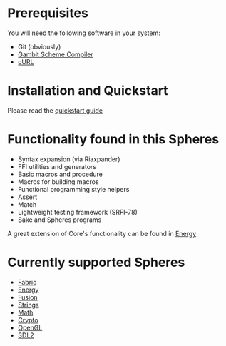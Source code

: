 # Prerequisites #
You will need the following software in your system:

*   Git (obviously)
*   [Gambit Scheme Compiler](http://gambitscheme.org)
*   [cURL](http://curl.haxx.se/)

# Installation and Quickstart #
Please read the [quickstart guide](http://www.schemespheres.org/guides/en/quickstart)

# Functionality found in this Spheres #

* Syntax expansion (via Riaxpander)
* FFI utilities and generators
* Basic macros and procedure
* Macros for building macros
* Functional programming style helpers
* Assert
* Match
* Lightweight testing framework (SRFI-78)
* Sake and Spheres programs

A great extension of Core's functionality can be found in [Energy](https://github.com/alvatar/sphere-energy)

# Currently supported Spheres #

* [Fabric](https://github.com/alvatar/sphere-fabric)
* [Energy](https://github.com/alvatar/sphere-energy)
* [Fusion](https://github.com/alvatar/sphere-fusion)
* [Strings](https://github.com/alvatar/sphere-strings)
* [Math](https://github.com/alvatar/sphere-math)
* [Crypto](https://github.com/alvatar/sphere-crypto)
* [OpenGL](https://github.com/alvatar/sphere-opengl)
* [SDL2](https://github.com/alvatar/sphere-sdl2)
